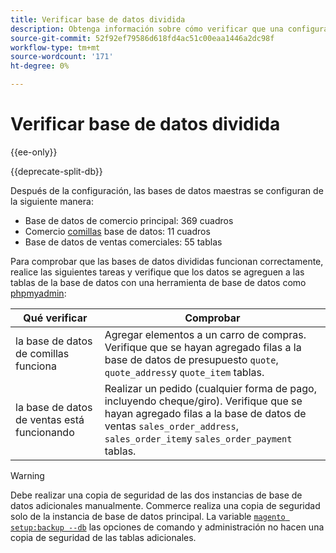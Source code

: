 ```yaml
---
title: Verificar base de datos dividida
description: Obtenga información sobre cómo verificar que una configuración de base de datos dividida en comercio funciona correctamente.
source-git-commit: 52f92ef79586d618fd4ac51c00eaa1446a2dc98f
workflow-type: tm+mt
source-wordcount: '171'
ht-degree: 0%

---
```



# Verificar base de datos dividida

{{ee-only}}

{{deprecate-split-db}}

Después de la configuración, las bases de datos maestras se configuran de la siguiente manera:

- Base de datos de comercio principal: 369 cuadros
- Comercio [comillas](https://glossary.magento.com/quote) base de datos: 11 cuadros
- Base de datos de ventas comerciales: 55 tablas

Para comprobar que las bases de datos divididas funcionan correctamente, realice las siguientes tareas y verifique que los datos se agreguen a las tablas de la base de datos con una herramienta de base de datos como [phpmyadmin](https://devdocs.magento.com/guides/v2.4/install-gde/prereq/optional.html#install-optional-phpmyadmin):

| Qué verificar | Comprobar |
| -------------- | ------------- |
| la base de datos de comillas funciona | Agregar elementos a un carro de compras. Verifique que se hayan agregado filas a la base de datos de presupuesto `quote`, `quote_address`y `quote_item` tablas. |
| la base de datos de ventas está funcionando | Realizar un pedido (cualquier forma de pago, incluyendo cheque/giro). Verifique que se hayan agregado filas a la base de datos de ventas `sales_order_address`, `sales_order_item`y `sales_order_payment` tablas. |

>[!WARNING]
>
>Debe realizar una copia de seguridad de las dos instancias de base de datos adicionales manualmente. Commerce realiza una copia de seguridad solo de la instancia de base de datos principal. La variable [`magento setup:backup --db`](https://devdocs.magento.com/guides/v2.4/install-gde/install/cli/install-cli-backup.html) las opciones de comando y administración no hacen una copia de seguridad de las tablas adicionales.

